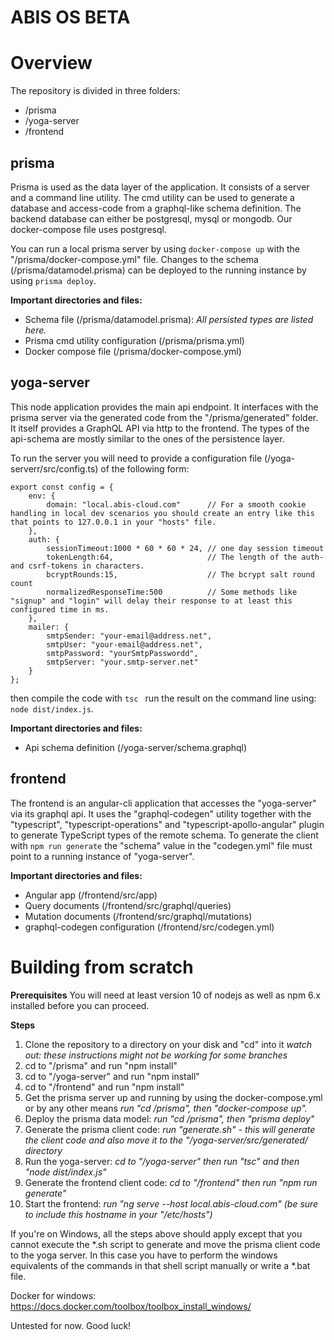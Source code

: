 # ABIS OS BETA

# Overview
The repository is divided in three folders:
* /prisma
* /yoga-server
* /frontend

## prisma
Prisma is used as the data layer of the application. It consists of a server and a command line utility. The cmd utility can be used to generate a database and access-code from a graphql-like schema definition. The backend database can either be postgresql, mysql or mongodb. Our docker-compose file uses postgresql.

You can run a local prisma server by using ```docker-compose up``` with the "/prisma/docker-compose.yml" file.
Changes to the schema (/prisma/datamodel.prisma) can be deployed to the running instance by using ```prisma deploy```.

**Important directories and files:**
* Schema file (/prisma/datamodel.prisma):
_All persisted types are listed here._
* Prisma cmd utility configuration (/prisma/prisma.yml)
* Docker compose file (/prisma/docker-compose.yml)

## yoga-server
This node application provides the main api endpoint. It interfaces with the prisma server via the generated code from the "/prisma/generated" folder. It itself provides a GraphQL API via http to the frontend. The types of the api-schema are mostly similar to the ones of the persistence layer. 

To run the server you will need to provide a configuration file (/yoga-serverr/src/config.ts) of the following form:
```
export const config = {
    env: {
        domain: "local.abis-cloud.com"      // For a smooth cookie handling in local dev scenarios you should create an entry like this that points to 127.0.0.1 in your "hosts" file.
    },
    auth: {
        sessionTimeout:1000 * 60 * 60 * 24, // one day session timeout
        tokenLength:64,                     // The length of the auth- and csrf-tokens in characters.
        bcryptRounds:15,                    // The bcrypt salt round count
        normalizedResponseTime:500          // Some methods like "signup" and "login" will delay their response to at least this configured time in ms.
    },
    mailer: {
        smtpSender: "your-email@address.net",
        smtpUser: "your-email@address.net",
        smtpPassword: "yourSmtpPasswordd",
        smtpServer: "your.smtp-server.net"
    }
};
``` 
then compile the code with ``tsc ``  run the result on the command line using: ```node dist/index.js```.

**Important directories and files:**
* Api schema definition (/yoga-server/schema.graphql)

## frontend
The frontend is an angular-cli application that accesses the "yoga-server" via its graphql api. It uses the "graphql-codegen" utility together with the "typescript", "typescript-operations" and "typescript-apollo-angular" plugin to generate TypeScript types of the remote schema. To generate the client with ```npm run generate``` the "schema" value in the "codegen.yml" file must point to a running instance of "yoga-server".

**Important directories and files:**
* Angular app (/frontend/src/app)
* Query documents (/frontend/src/graphql/queries)
* Mutation documents (/frontend/src/graphql/mutations)
* graphql-codegen configuration (/frontend/src/codegen.yml)


# Building from scratch
**Prerequisites**
You will need at least version 10 of nodejs as well as npm 6.x installed before you can proceed.

**Steps**
1. Clone the repository to a directory on your disk and "cd" into it 
_watch out: these instructions might not be working for some branches_
2. cd to "/prisma" and run "npm install"
3. cd to "/yoga-server" and run "npm install"
4. cd to "/frontend" and run "npm install"
5. Get the prisma server up and running by using the docker-compose.yml or by any other means
_run "cd /prisma", then "docker-compose up"._
6. Deploy the prisma data model:
_run "cd /prisma", then "prisma deploy"_
7. Generate the prisma client code:
_run "generate.sh" - this will generate the client code and also move it to the "/yoga-server/src/generated/ directory_
8. Run the yoga-server:
_cd to "/yoga-server" then run "tsc" and then "node dist/index.js"_
9. Generate the frontend client code:
_cd to "/frontend" then run "npm run generate"_
10. Start the frontend:
_run "ng serve --host local.abis-cloud.com" (be sure to include this hostname in your "/etc/hosts")_

If you're on Windows, all the steps above should apply except that you cannot execute the *.sh script to generate and move the prisma client code to the yoga server. In this case you have to perform the windows equivalents of the commands in that shell script manually or write a *.bat file.

Docker for windows: https://docs.docker.com/toolbox/toolbox_install_windows/

Untested for now. Good luck!



